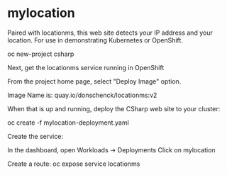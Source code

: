 # mylocation
Paired with locationms, this web site detects your IP address and your location. For use in demonstrating Kubernetes or OpenShift.

oc new-project csharp

Next, get the locationms service running in OpenShift

From the project home page, select "Deploy Image" option.

Image Name is: quay.io/donschenck/locationms:v2

When that is up and running, deploy the CSharp web site to your cluster:

oc create -f mylocation-deployment.yaml

Create the service:

In the dashboard, open Workloads -> Deployments
Click on mylocation


Create a route:
oc expose service locationms
